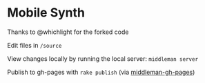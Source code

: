 # Mobile Synth

Thanks to @whichlight for the forked code

Edit files in `/source`

View changes locally by running the local server: `middleman server`

Publish to gh-pages with `rake publish` (via [middleman-gh-pages](https://github.com/neo/middleman-gh-pages))
